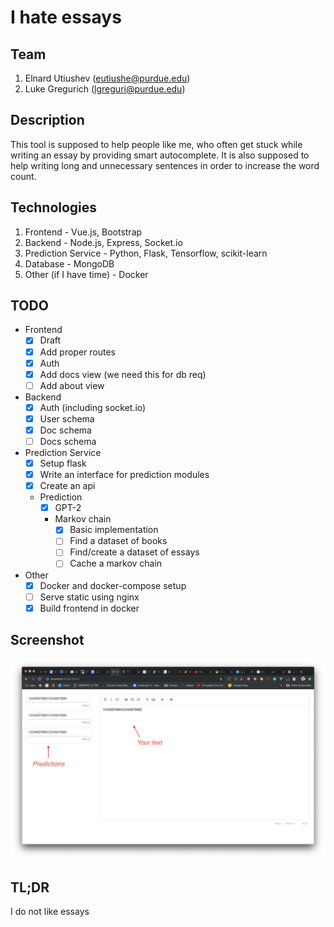 # I hate essays

## Team
1. Elnard Utiushev (eutiushe@purdue.edu)
2. Luke Gregurich (lgreguri@purdue.edu)

## Description
This tool is supposed to help people like me, who often get stuck while writing 
an essay by providing smart autocomplete. It is also supposed to help writing long
and unnecessary sentences in order to increase the word count.

## Technologies
1. Frontend - Vue.js, Bootstrap
2. Backend - Node.js, Express, Socket.io
3. Prediction Service - Python, Flask, Tensorflow, scikit-learn
4. Database - MongoDB
5. Other (if I have time) - Docker

## TODO
- Frontend
  - [X] Draft 
  - [X] Add proper routes 
  - [X] Auth 
  - [X] Add docs view (we need this for db req)
  - [ ] Add about view
- Backend
  - [X] Auth (including socket.io)
  - [X] User schema
  - [X] Doc schema
  - [ ] Docs schema
- Prediction Service
  - [X] Setup flask
  - [X] Write an interface for prediction modules
  - [X] Create an api
  - Prediction
    - [X] GPT-2 
    - Markov chain
      - [X] Basic implementation
      - [ ] Find a dataset of books
      - [ ] Find/create a dataset of essays
      - [ ] Cache a markov chain  
- Other
  - [X] Docker and docker-compose setup
  - [ ] Serve static using nginx
  - [X] Build frontend in docker
  
## Screenshot
![](screenshots/screenshot1.png)


## TL;DR
I do not like essays
